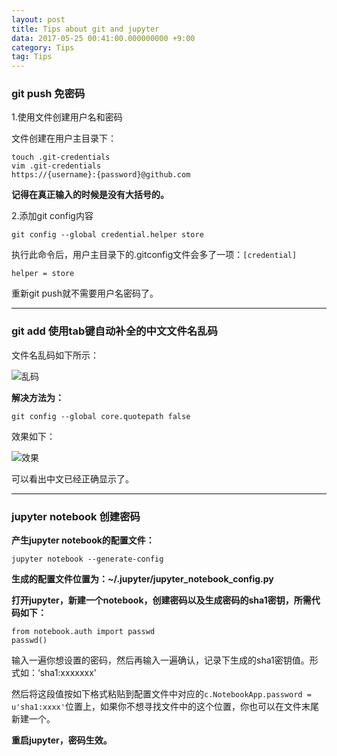 ```yaml
---
layout: post
title: Tips about git and jupyter 
data: 2017-05-25 00:41:00.000000000 +9:00
category: Tips
tag: Tips
---
```


### git push 免密码

1.使用文件创建用户名和密码

文件创建在用户主目录下：

```shell
touch .git-credentials
vim .git-credentials
https://{username}:{password}@github.com
```
**记得在真正输入的时候是没有大括号的。**

2.添加git config内容

`git config --global credential.helper store`

执行此命令后，用户主目录下的.gitconfig文件会多了一项：`[credential]`

`helper = store`

重新git push就不需要用户名密码了。

---

### git add 使用tab键自动补全的中文文件名乱码

文件名乱码如下所示：

![乱码](http://oq782gkz3.bkt.clouddn.com/Selection_003.png)

**解决方法为：**

`git config --global core.quotepath false`

效果如下：

![效果](http://oq782gkz3.bkt.clouddn.com/Selection_004.png)

可以看出中文已经正确显示了。

---

### jupyter notebook 创建密码

**产生jupyter notebook的配置文件：**

```
jupyter notebook --generate-config
```
**生成的配置文件位置为：~/.jupyter/jupyter\_notebook\_config.py**

**打开jupyter，新建一个notebook，创建密码以及生成密码的sha1密钥，所需代码如下：**

```
from notebook.auth import passwd
passwd()
```
输入一遍你想设置的密码，然后再输入一遍确认，记录下生成的sha1密钥值。形式如：‘sha1:xxxxxxx'

然后将这段值按如下格式粘贴到配置文件中对应的`c.NotebookApp.password = u'sha1:xxxx'`位置上，如果你不想寻找文件中的这个位置，你也可以在文件末尾新建一个。

**重启jupyter，密码生效。**
